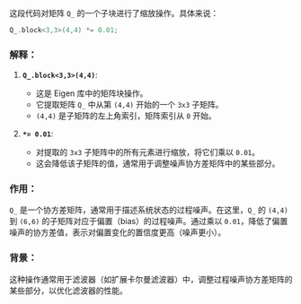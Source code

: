 这段代码对矩阵 `Q_` 的一个子块进行了缩放操作。具体来说：

```cpp
Q_.block<3,3>(4,4) *= 0.01;
```

### 解释：
1. **`Q_.block<3,3>(4,4)`**:
   - 这是 Eigen 库中的矩阵块操作。
   - 它提取矩阵 `Q_` 中从第 `(4,4)` 开始的一个 `3x3` 子矩阵。
   - `(4,4)` 是子矩阵的左上角索引，矩阵索引从 `0` 开始。

2. **`*= 0.01`**:
   - 对提取的 `3x3` 子矩阵中的所有元素进行缩放，将它们乘以 `0.01`。
   - 这会降低该子矩阵的值，通常用于调整噪声协方差矩阵中的某些部分。

### 作用：
`Q_` 是一个协方差矩阵，通常用于描述系统状态的过程噪声。在这里，`Q_` 的 `(4,4)` 到 `(6,6)` 的子矩阵对应于偏置（bias）的过程噪声。通过乘以 `0.01`，降低了偏置噪声的协方差值，表示对偏置变化的置信度更高（噪声更小）。

### 背景：
这种操作通常用于滤波器（如扩展卡尔曼滤波器）中，调整过程噪声协方差矩阵的某些部分，以优化滤波器的性能。